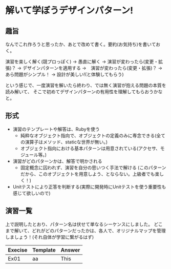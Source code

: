 # 解いて学ぼうデザインパターン!

## 趣旨

なんでこれ作ろうと思ったか、あとで改めて書く。要約(お気持ち)を書いておく。

演習を楽しく解く(競プロっぽく) -> 愚直に解く -> 演習が変わったら(変更・拡張)？ 
-> デザインパターンを適用する ->　演習が変わったら(変更・拡張)？ -> あら問題がシンプル！ -> 設計が美しい!(と体験してもらう)

という感じで、一度演習を解いたら終わり、では無く演習が抱える問題の本質を読み解いて、
そこで初めてデザインパターンの有用性を理解してもらおうかなと。

## 形式

- 演習のテンプレートや解答は、Rubyを使う
    - 純粋なオブジェクト指向で、オブジェクトの定義のみに専念できる(全ての演算子はメソッド、staticな世界が無い。)
    - オブジェクト指向における基本パターンは用意されている(アクセサ、モジュール等。)
- 演習がどのパターンかは、解答で明かされる
    - 固定概念に囚われず、演習を自分の思いつく手法で解ける
      (このパターンだから、このオブジェクトを用意しよう、とならない。上級者でも楽しく！)
- Unitテストにより正答を判断する(実際に開発時にUnitテストを使う重要性も感じて欲しいので)

## 演習一覧

上で説明したとおり、パターン名は伏せて単なるシーケンスにしました。
どこまで解いて、どれがどのパターンだったかは、各人で、オリジナルマップを管理しましょう！(それ自体が学習に繋がるはず)

| Execise | Template | Answer |
|:--------|:---------|:-------|
| Ex01    | aa       | This   |